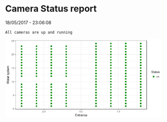 Camera Status report
================
18/05/2017 - 23:06:08

    All cameras are up and running

![](camreport_files/figure-markdown_github/unnamed-chunk-2-1.png)
